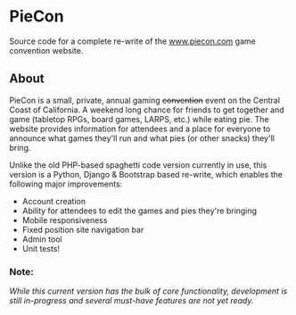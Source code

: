 # PieCon
Source code for a complete re-write of the www.piecon.com game convention website.

## About
PieCon is a small, private, annual gaming ~~convention~~ event on the Central Coast of California. A weekend long chance for friends to get together and game (tabletop RPGs, board games, LARPS, etc.) while eating pie. The website provides information for attendees and a place for everyone to announce what games they'll run and what pies (or other snacks) they'll bring.

Unlike the old PHP-based spaghetti code version currently in use, this version is a Python, Django & Bootstrap based re-write, which enables the following major improvements:

* Account creation
* Ability for attendees to edit the games and pies they're bringing
* Mobile responsiveness
* Fixed position site navigation bar
* Admin tool
* Unit tests!

### Note:
_While this current version has the bulk of core functionality, development is still in-progress and several must-have features are not yet ready._
